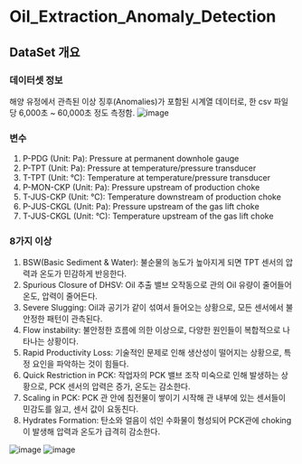 # Oil_Extraction_Anomaly_Detection

## DataSet 개요
### 데이터셋 정보
해양 유정에서 관측된 이상 징후(Anomalies)가 포함된 시계열 데이터로, 한 csv 파일 당 6,000초 ~ 60,000초 정도 측정함.
![image](https://github.com/Felix-Silas/Oil_Extraction_Anomaly_Detection/assets/84503487/a8e7505b-69c2-41eb-9247-c7cc1c7e197b)

### 변수  
1. P-PDG (Unit: Pa): Pressure at permanent downhole gauge  
2. P-TPT (Unit: Pa): Pressure at temperature/pressure transducer  
3. T-TPT (Unit: °C): Temperature at temperature/pressure transducer  
4. P-MON-CKP (Unit: Pa): Pressure upstream of production choke  
5. T-JUS-CKP (Unit: °C): Temperature downstream of production choke  
6. P-JUS-CKGL (Unit: Pa): Pressure upstream of the gas lift choke  
7. T-JUS-CKGL (Unit: °C): Temperature upstream of the gas lift choke  

### 8가지 이상
1. BSW(Basic Sediment & Water): 불순물의 농도가 높아지게 되면 TPT 센서의 압력과 온도가 민감하게 반응한다.  
2. Spurious Closure of DHSV: Oil 추출 밸브 오작동으로 관의 Oil 유량이 줄어들어 온도, 압력이 줄어든다.  
3. Severe Slugging: Oil과 공기가 같이 섞여서 들어오는 상황으로, 모든 센서에서 불안정한 패턴이 관측된다.  
4. Flow instability: 불안정한 흐름에 의한 이상으로, 다양한 원인들이 복합적으로 나타나는 상황이다.  
5. Rapid Productivity Loss: 기술적인 문제로 인해 생산성이 떨어지는 상황으로, 특정 요인을 파악하는 것이 힘들다.  
6. Quick Restriction in PCK: 작업자의 PCK 밸브 조작 미숙으로 인해 발생하는 상황으로, PCK 센서의 압력은 증가, 온도는 감소한다.  
7. Scaling in PCK: PCK 관 안에 침전물이 쌓이기 시작해 관 내부에 있는 센서들이 민감도를 잃고, 센서 값이 요동친다.  
8. Hydrates Formation: 탄소와 얼음이 섞인 수화물이 형성되어 PCK관에 choking이 발생해 압력과 온도가 급격히 감소한다.  

![image](https://github.com/Felix-Silas/Oil_Extraction_Anomaly_Detection/assets/84503487/bb38b38c-b823-4bd1-b127-6bdd2dde136f)
![image](https://github.com/Felix-Silas/Oil_Extraction_Anomaly_Detection/assets/84503487/b27b114d-a062-4bf8-a0a2-8c38b228d39c)
